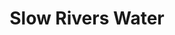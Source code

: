 ---
layout: product
title: "Slow Rivers Water"
price: "1200" 
desc: "Akrilna tekstura 250mL"
img_path: "/assets/img/A.MIG-2204.webp"
brand: "AMMO"
available: false
special_offer: false
new: false
soon: false
cat: "080000"
subcat: "080100"
subsubcat: "080104"
sifra: "A.MIG-2204"
popular: false
spec: false
---